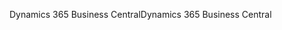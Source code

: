 <span data-ttu-id="d5504-101">Dynamics 365 Business Central</span><span class="sxs-lookup"><span data-stu-id="d5504-101">Dynamics 365 Business Central</span></span>
